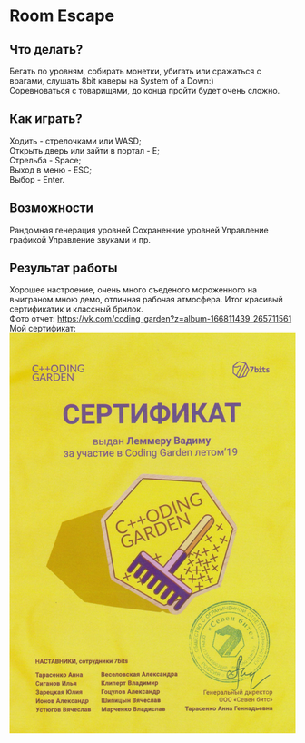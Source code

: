 # Room Escape

## Что делать?
Бегать по уровням, собирать монетки, убигать или сражаться с врагами, слушать 8bit каверы на System of a Down:)<br/>
Соревноваться с товарищями, до конца пройти будет очень сложно.

## Как играть?
Ходить - стрелочками или WASD;<br/>
Открыть дверь или зайти в портал - E;<br/>
Стрельба - Space;<br/>
Выход в меню - ESC;<br/>
Выбор - Enter.

## Возможности
Рандомная генерация уровней
Сохраненние уровней
Управление графикой
Управление звуками
и пр.

## Результат работы
Хорошее настроение, очень много съеденого мороженного на выиграном мною демо, отличная рабочая атмосфера. Итог красивый сертификатик и классный брилок.<br/>
Фото отчет: https://vk.com/coding_garden?z=album-166811439_265711561<br/>
Мой сертификат: ![](/readme/certificate.jpg)
